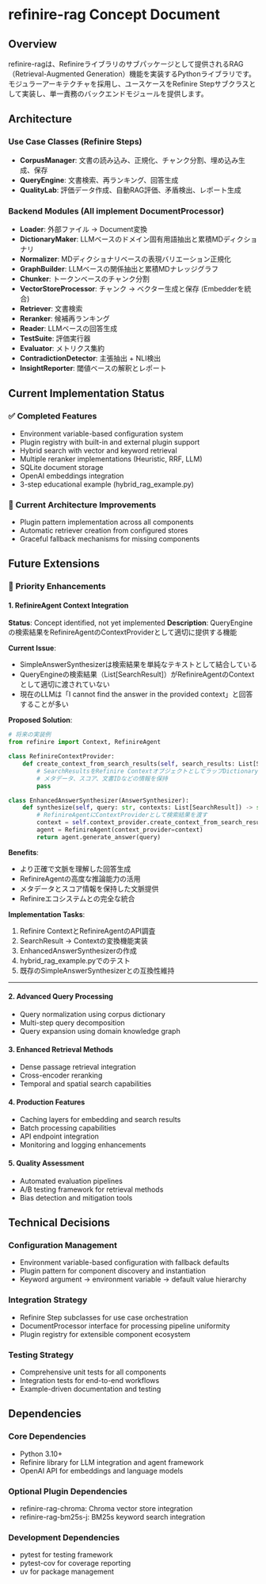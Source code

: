 # refinire-rag Concept Document

## Overview
refinire-ragは、Refinireライブラリのサブパッケージとして提供されるRAG（Retrieval-Augmented Generation）機能を実装するPythonライブラリです。モジュラーアーキテクチャを採用し、ユースケースをRefinire Stepサブクラスとして実装し、単一責務のバックエンドモジュールを提供します。

## Architecture

### Use Case Classes (Refinire Steps)
- **CorpusManager**: 文書の読み込み、正規化、チャンク分割、埋め込み生成、保存
- **QueryEngine**: 文書検索、再ランキング、回答生成
- **QualityLab**: 評価データ作成、自動RAG評価、矛盾検出、レポート生成

### Backend Modules (All implement DocumentProcessor)
- **Loader**: 外部ファイル → Document変換
- **DictionaryMaker**: LLMベースのドメイン固有用語抽出と累積MDディクショナリ
- **Normalizer**: MDディクショナリベースの表現バリエーション正規化
- **GraphBuilder**: LLMベースの関係抽出と累積MDナレッジグラフ
- **Chunker**: トークンベースのチャンク分割
- **VectorStoreProcessor**: チャンク → ベクター生成と保存 (Embedderを統合)
- **Retriever**: 文書検索
- **Reranker**: 候補再ランキング  
- **Reader**: LLMベースの回答生成
- **TestSuite**: 評価実行器
- **Evaluator**: メトリクス集約
- **ContradictionDetector**: 主張抽出 + NLI検出
- **InsightReporter**: 閾値ベースの解釈とレポート

## Current Implementation Status

### ✅ Completed Features
- Environment variable-based configuration system
- Plugin registry with built-in and external plugin support
- Hybrid search with vector and keyword retrieval
- Multiple reranker implementations (Heuristic, RRF, LLM)
- SQLite document storage
- OpenAI embeddings integration
- 3-step educational example (hybrid_rag_example.py)

### 🔧 Current Architecture Improvements
- Plugin pattern implementation across all components
- Automatic retriever creation from configured stores
- Graceful fallback mechanisms for missing components

## Future Extensions

### 🚀 Priority Enhancements

#### 1. RefinireAgent Context Integration
**Status**: Concept identified, not yet implemented
**Description**: QueryEngineの検索結果をRefinireAgentのContextProviderとして適切に提供する機能

**Current Issue**:
- SimpleAnswerSynthesizerは検索結果を単純なテキストとして結合している
- QueryEngineの検索結果（List[SearchResult]）がRefinireAgentのContextとして適切に渡されていない
- 現在のLLMは「I cannot find the answer in the provided context」と回答することが多い

**Proposed Solution**:
```python
# 将来の実装例
from refinire import Context, RefinireAgent

class RefinireContextProvider:
    def create_context_from_search_results(self, search_results: List[SearchResult]) -> Context:
        # SearchResultsをRefinire ContextオブジェクトとしてラップDictionary API
        # メタデータ、スコア、文書IDなどの情報を保持
        pass

class EnhancedAnswerSynthesizer(AnswerSynthesizer):
    def synthesize(self, query: str, contexts: List[SearchResult]) -> str:
        # RefinireAgentにContextProviderとして検索結果を渡す
        context = self.context_provider.create_context_from_search_results(contexts)
        agent = RefinireAgent(context_provider=context)
        return agent.generate_answer(query)
```

**Benefits**:
- より正確で文脈を理解した回答生成
- RefinireAgentの高度な推論能力の活用
- メタデータとスコア情報を保持した文脈提供
- Refinireエコシステムとの完全な統合

**Implementation Tasks**:
1. Refinire ContextとRefinireAgentのAPI調査
2. SearchResult → Contextの変換機能実装
3. EnhancedAnswerSynthesizerの作成
4. hybrid_rag_example.pyでのテスト
5. 既存のSimpleAnswerSynthesizerとの互換性維持

---

#### 2. Advanced Query Processing
- Query normalization using corpus dictionary
- Multi-step query decomposition
- Query expansion using domain knowledge graph

#### 3. Enhanced Retrieval Methods
- Dense passage retrieval integration
- Cross-encoder reranking
- Temporal and spatial search capabilities

#### 4. Production Features
- Caching layers for embedding and search results
- Batch processing capabilities
- API endpoint integration
- Monitoring and logging enhancements

#### 5. Quality Assessment
- Automated evaluation pipelines
- A/B testing framework for retrieval methods
- Bias detection and mitigation tools

## Technical Decisions

### Configuration Management
- Environment variable-based configuration with fallback defaults
- Plugin pattern for component discovery and instantiation
- Keyword argument → environment variable → default value hierarchy

### Integration Strategy
- Refinire Step subclasses for use case orchestration
- DocumentProcessor interface for processing pipeline uniformity
- Plugin registry for extensible component ecosystem

### Testing Strategy
- Comprehensive unit tests for all components
- Integration tests for end-to-end workflows
- Example-driven documentation and testing

## Dependencies

### Core Dependencies
- Python 3.10+
- Refinire library for LLM integration and agent framework
- OpenAI API for embeddings and language models

### Optional Plugin Dependencies
- refinire-rag-chroma: Chroma vector store integration
- refinire-rag-bm25s-j: BM25s keyword search integration

### Development Dependencies
- pytest for testing framework
- pytest-cov for coverage reporting
- uv for package management